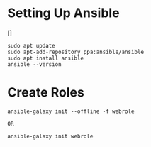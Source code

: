 #  Setting Up Ansible
[]
```
sudo apt update
sudo apt-add-repository ppa:ansible/ansible
sudo apt install ansible
ansible --version
```
# Create Roles
```
ansible-galaxy init --offline -f webrole

OR

ansible-galaxy init webrole
```